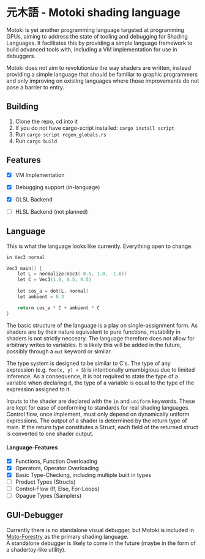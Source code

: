 

# 元木語 - Motoki shading language

Motoki is yet another programming language targeted at programming GPUs, aiming to address the state of tooling and debugging for Shading Languages. It facilitates this by providing a simple language framework to build advanced tools with, including a VM implementation for use in debuggers.  
  
Motoki does not aim to revolutionize the way shaders are written, instead providing a simple language that should be familiar to graphic programmers and only improving on existing languages where those improvements do not pose a barrier to entry.

## Building

1. Clone the repo, cd into it
2. If you do not have cargo-script installed: `cargo install script`
3. Run `cargo script regen_globals.rs`
4. Run `cargo build`

## Features

- [x] VM Implementation
- [x] Debugging support (in-language)
- [x] GLSL Backend
- [ ] HLSL Backend (not planned)


## Language

This is what the language looks like currently. Everything open to change.

```c
in Vec3 normal

Vec3 main() {
    let L = normalize(Vec3(-0.5, 1.0, -1.0))
    let C = Vec3(1.0, 0.5, 0.5)
    
    let cos_a = dot(L, normal)
    let ambient = 0.3

    return cos_a * C + ambient * C
}
```

The basic structure of the language is a play on single-assignment form. As shaders are by their nature equivalent to pure functions, mutability in shaders is not strictly necceary. The language therefore does not allow for arbitrary writes to variables. It is likely this will be added in the future, possibly through a `mut` keyword or similar.  
  
The type system is designed to be similar to C's. The type of any expression (e.g. `foo(x, y) + 5`) is intentionally umambigious due to limited inference. As a consequence, it is not required to state the type of a variable when declaring it, the type of a variable is equal to the type of the expression assigned to it.  
  
Inputs to the shader are declared with the `in` and `uniform` keywords. These are kept for ease of conforming to standards for real shading languages. Control flow, once implement, must only depend on dynamically uniform expressions. The output of a shader is determined by the return type of main. If the return type constitutes a Struct, each field of the returned struct is converted to one shader output.

#### Language-Features

- [x] Functions, Function Overloading
- [x] Operators, Operator Overloading
- [x] Basic Type-Checking, including multiple built in types
- [ ] Product Types (Structs)
- [ ] Control-Flow (If, Else, For-Loops)
- [ ] Opague Types (Samplers)

## GUI-Debugger

Currently there is no standalone visual debugger, but Motoki is included in [Moto-Forestry](https://github.com/Nyrox/moto-forestry) as the primary shading language.  
A standalone debugger is likely to come in the future (maybe in the form of a shadertoy-like utility).
